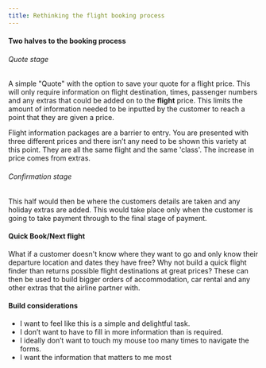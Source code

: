 ```yaml
---
title: Rethinking the flight booking process
---
```

#### Two halves to the booking process

###### Quote stage
A simple "Quote" with the option to save your quote for a flight price. This will only require information on flight destination, times, passenger numbers and any extras that could be added on to the **flight** price. This limits the amount of information needed to be inputted by the customer to reach a point that they are given a price.

Flight information packages are a barrier to entry. You are presented with three different prices and there isn’t any need to be shown this variety at this point. They are all the same flight and the same 'class'. The increase in price comes from extras.


###### Confirmation stage
This half would then be where the customers details are taken and any holiday extras are added. This would take place only when the customer is going to take payment through to the final stage of payment.


#### Quick Book/Next flight
What if a customer doesn't know where they want to go and only know their departure location and dates they have free? Why not build a quick flight finder than returns possible flight destinations at great prices? These can then be used to build bigger orders of accommodation, car rental and any other extras that the airline partner with.


#### Build considerations
- I want to feel like this is a simple and delightful task.
- I don’t want to have to fill in more information than is required.
- I ideally don’t want to touch my mouse too many times to navigate the forms.
- I want the information that matters to me most
